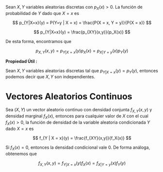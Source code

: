 Sean $X,Y$ variables aleatorias discretas con $p_X(x) > 0$. La función de probabilidad de $Y$ dado que $X = x$ es

$$
p_{Y|X=x}(y) = P(Y=y | X = x) = \frac{P(X = x, Y = y)}{P(X = x)}
$$

$$
p_{Y|X=x}(y) = \frac{p_{XY}(x,y)}{p_X(x)}
$$

De esta forma, encontramos que

$$
p_{X,Y}(x,y) = p_{Y | X = x}(y) p_X(x) = p_{X | Y = y}(x) p_Y(y)
$$

**Propiedad Útil :**

Sean $X,Y$ variables aleatorias discretas tal que $p_{Y | X = x}(y) = p_Y(y)$, entonces podemos decir que $X,Y$ son independientes.

# Vectores Aleatorios Continuos

Sea $(X,Y)$ un vector aleatorio continuo con densidad conjunta $f_{X,Y}(x,y)$ y densidad marginal $f_X(x)$, entonces para cualquier valor de $X$ con el cual $f_X(x) > 0$, la función de densidad de la variable aleatoria condicionada $Y$ dado $X=x$ es

$$
f_{Y | X = x}(y) = \frac{f_{XY}(x,y)}{f_X(x)}
$$

Si $f_X(x) = 0$, entonces la densidad condicional vale $0$. De forma análoga, obtenemos que

$$
f_{X,Y}(x,y) = f_{Y | X = x}(y) f_X(x) = f_{X | Y = y}(x) f_Y(y)
$$